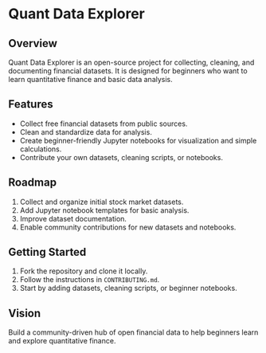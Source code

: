 # Quant Data Explorer

## Overview
Quant Data Explorer is an open-source project for collecting, cleaning, and documenting financial datasets. It is designed for beginners who want to learn quantitative finance and basic data analysis.

## Features
- Collect free financial datasets from public sources.  
- Clean and standardize data for analysis.  
- Create beginner-friendly Jupyter notebooks for visualization and simple calculations.  
- Contribute your own datasets, cleaning scripts, or notebooks.

## Roadmap
1. Collect and organize initial stock market datasets.  
2. Add Jupyter notebook templates for basic analysis.  
3. Improve dataset documentation.  
4. Enable community contributions for new datasets and notebooks.

## Getting Started
1. Fork the repository and clone it locally.  
2. Follow the instructions in `CONTRIBUTING.md`.  
3. Start by adding datasets, cleaning scripts, or beginner notebooks.

## Vision
Build a community-driven hub of open financial data to help beginners learn and explore quantitative finance.
